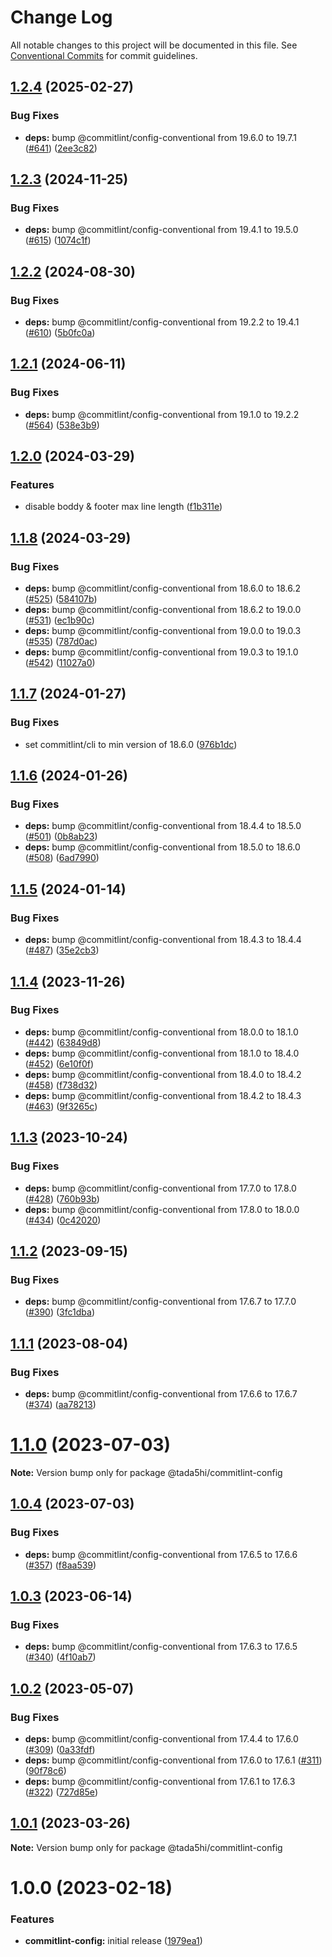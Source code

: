 # Change Log

All notable changes to this project will be documented in this file.
See [Conventional Commits](https://conventionalcommits.org) for commit guidelines.

## [1.2.4](https://github.com/tada5hi/javascript/compare/commitlint-config-v1.2.3...commitlint-config-v1.2.4) (2025-02-27)


### Bug Fixes

* **deps:** bump @commitlint/config-conventional from 19.6.0 to 19.7.1 ([#641](https://github.com/tada5hi/javascript/issues/641)) ([2ee3c82](https://github.com/tada5hi/javascript/commit/2ee3c827ddc8a07533dc883cc5326efa75c31a00))

## [1.2.3](https://github.com/tada5hi/javascript/compare/commitlint-config-v1.2.2...commitlint-config-v1.2.3) (2024-11-25)


### Bug Fixes

* **deps:** bump @commitlint/config-conventional from 19.4.1 to 19.5.0 ([#615](https://github.com/tada5hi/javascript/issues/615)) ([1074c1f](https://github.com/tada5hi/javascript/commit/1074c1fb763fc22987f0b6d87ff8cb9297c50d34))

## [1.2.2](https://github.com/tada5hi/javascript/compare/commitlint-config-v1.2.1...commitlint-config-v1.2.2) (2024-08-30)


### Bug Fixes

* **deps:** bump @commitlint/config-conventional from 19.2.2 to 19.4.1 ([#610](https://github.com/tada5hi/javascript/issues/610)) ([5b0fc0a](https://github.com/tada5hi/javascript/commit/5b0fc0a827fcaa02dab08ed40ac92ac332b923d3))

## [1.2.1](https://github.com/tada5hi/javascript/compare/commitlint-config-v1.2.0...commitlint-config-v1.2.1) (2024-06-11)


### Bug Fixes

* **deps:** bump @commitlint/config-conventional from 19.1.0 to 19.2.2 ([#564](https://github.com/tada5hi/javascript/issues/564)) ([538e3b9](https://github.com/tada5hi/javascript/commit/538e3b91392d6a909ef74caa1420a118d022ad76))

## [1.2.0](https://github.com/tada5hi/javascript/compare/commitlint-config-v1.1.8...commitlint-config-v1.2.0) (2024-03-29)


### Features

* disable boddy & footer max line length ([f1b311e](https://github.com/tada5hi/javascript/commit/f1b311e08259165a835a3fae02f316befa879450))

## [1.1.8](https://github.com/tada5hi/javascript/compare/commitlint-config-v1.1.7...commitlint-config-v1.1.8) (2024-03-29)


### Bug Fixes

* **deps:** bump @commitlint/config-conventional from 18.6.0 to 18.6.2 ([#525](https://github.com/tada5hi/javascript/issues/525)) ([584107b](https://github.com/tada5hi/javascript/commit/584107b05ea000d45d180b41b845d95d25130171))
* **deps:** bump @commitlint/config-conventional from 18.6.2 to 19.0.0 ([#531](https://github.com/tada5hi/javascript/issues/531)) ([ec1b90c](https://github.com/tada5hi/javascript/commit/ec1b90cc3e6f576d7e66d2d5cd276e1360dcb3dc))
* **deps:** bump @commitlint/config-conventional from 19.0.0 to 19.0.3 ([#535](https://github.com/tada5hi/javascript/issues/535)) ([787d0ac](https://github.com/tada5hi/javascript/commit/787d0ac656cd91e9a3728f16787094b7d4b0830c))
* **deps:** bump @commitlint/config-conventional from 19.0.3 to 19.1.0 ([#542](https://github.com/tada5hi/javascript/issues/542)) ([11027a0](https://github.com/tada5hi/javascript/commit/11027a0a0f4ef1baa7d2c296fc7d58ab7a00cd2d))

## [1.1.7](https://github.com/tada5hi/javascript/compare/commitlint-config-v1.1.6...commitlint-config-v1.1.7) (2024-01-27)


### Bug Fixes

* set commitlint/cli to min version of 18.6.0 ([976b1dc](https://github.com/tada5hi/javascript/commit/976b1dc2633b5db26747c391958a0f489fa36514))

## [1.1.6](https://github.com/tada5hi/javascript/compare/commitlint-config-v1.1.5...commitlint-config-v1.1.6) (2024-01-26)


### Bug Fixes

* **deps:** bump @commitlint/config-conventional from 18.4.4 to 18.5.0 ([#501](https://github.com/tada5hi/javascript/issues/501)) ([0b8ab23](https://github.com/tada5hi/javascript/commit/0b8ab23042c8d2b48a9b04bd90e0ac2bf9ae0e9e))
* **deps:** bump @commitlint/config-conventional from 18.5.0 to 18.6.0 ([#508](https://github.com/tada5hi/javascript/issues/508)) ([6ad7990](https://github.com/tada5hi/javascript/commit/6ad7990bd7745772540e4fd5274e33b7a32c7126))

## [1.1.5](https://github.com/tada5hi/javascript/compare/commitlint-config-v1.1.4...commitlint-config-v1.1.5) (2024-01-14)


### Bug Fixes

* **deps:** bump @commitlint/config-conventional from 18.4.3 to 18.4.4 ([#487](https://github.com/tada5hi/javascript/issues/487)) ([35e2cb3](https://github.com/tada5hi/javascript/commit/35e2cb39d5e4a54e230a6fe2d6de0c017a4e54fd))

## [1.1.4](https://github.com/tada5hi/javascript/compare/@tada5hi/commitlint-config@1.1.3...@tada5hi/commitlint-config@1.1.4) (2023-11-26)


### Bug Fixes

* **deps:** bump @commitlint/config-conventional from 18.0.0 to 18.1.0 ([#442](https://github.com/tada5hi/javascript/issues/442)) ([63849d8](https://github.com/tada5hi/javascript/commit/63849d890595a300bccf410ad0c2012d99eeac9f))
* **deps:** bump @commitlint/config-conventional from 18.1.0 to 18.4.0 ([#452](https://github.com/tada5hi/javascript/issues/452)) ([6e10f0f](https://github.com/tada5hi/javascript/commit/6e10f0f00640f712a93aee9e7a1590f83fe38248))
* **deps:** bump @commitlint/config-conventional from 18.4.0 to 18.4.2 ([#458](https://github.com/tada5hi/javascript/issues/458)) ([f738d32](https://github.com/tada5hi/javascript/commit/f738d32c6eb0bb850024699bebccbbab757aae32))
* **deps:** bump @commitlint/config-conventional from 18.4.2 to 18.4.3 ([#463](https://github.com/tada5hi/javascript/issues/463)) ([9f3265c](https://github.com/tada5hi/javascript/commit/9f3265c888c8e4f45ecd76adb9fce5578bd36523))





## [1.1.3](https://github.com/tada5hi/javascript/compare/@tada5hi/commitlint-config@1.1.2...@tada5hi/commitlint-config@1.1.3) (2023-10-24)


### Bug Fixes

* **deps:** bump @commitlint/config-conventional from 17.7.0 to 17.8.0 ([#428](https://github.com/tada5hi/javascript/issues/428)) ([760b93b](https://github.com/tada5hi/javascript/commit/760b93bccdfb1fa0f5261f1fca393d5cfee4b22e))
* **deps:** bump @commitlint/config-conventional from 17.8.0 to 18.0.0 ([#434](https://github.com/tada5hi/javascript/issues/434)) ([0c42020](https://github.com/tada5hi/javascript/commit/0c42020529d9c4a02b35ed257a4707da473072e8))





## [1.1.2](https://github.com/tada5hi/javascript/compare/@tada5hi/commitlint-config@1.1.1...@tada5hi/commitlint-config@1.1.2) (2023-09-15)


### Bug Fixes

* **deps:** bump @commitlint/config-conventional from 17.6.7 to 17.7.0 ([#390](https://github.com/tada5hi/javascript/issues/390)) ([3fc1dba](https://github.com/tada5hi/javascript/commit/3fc1dba23a2dc93d27bbce61740bd881985793ca))





## [1.1.1](https://github.com/tada5hi/javascript/compare/@tada5hi/commitlint-config@1.1.0...@tada5hi/commitlint-config@1.1.1) (2023-08-04)


### Bug Fixes

* **deps:** bump @commitlint/config-conventional from 17.6.6 to 17.6.7 ([#374](https://github.com/tada5hi/javascript/issues/374)) ([aa78213](https://github.com/tada5hi/javascript/commit/aa782134efebc66958dc6cb6bb8e6fd60d4799c6))





# [1.1.0](https://github.com/tada5hi/javascript/compare/@tada5hi/commitlint-config@1.0.4...@tada5hi/commitlint-config@1.1.0) (2023-07-03)

**Note:** Version bump only for package @tada5hi/commitlint-config





## [1.0.4](https://github.com/tada5hi/javascript/compare/@tada5hi/commitlint-config@1.0.3...@tada5hi/commitlint-config@1.0.4) (2023-07-03)


### Bug Fixes

* **deps:** bump @commitlint/config-conventional from 17.6.5 to 17.6.6 ([#357](https://github.com/tada5hi/javascript/issues/357)) ([f8aa539](https://github.com/tada5hi/javascript/commit/f8aa539111293340c349f49aa5cb067d15a3d906))





## [1.0.3](https://github.com/tada5hi/javascript/compare/@tada5hi/commitlint-config@1.0.2...@tada5hi/commitlint-config@1.0.3) (2023-06-14)


### Bug Fixes

* **deps:** bump @commitlint/config-conventional from 17.6.3 to 17.6.5 ([#340](https://github.com/tada5hi/javascript/issues/340)) ([4f10ab7](https://github.com/tada5hi/javascript/commit/4f10ab7ea550244506ad457a81fd5431151d20e1))





## [1.0.2](https://github.com/tada5hi/javascript/compare/@tada5hi/commitlint-config@1.0.1...@tada5hi/commitlint-config@1.0.2) (2023-05-07)


### Bug Fixes

* **deps:** bump @commitlint/config-conventional from 17.4.4 to 17.6.0 ([#309](https://github.com/tada5hi/javascript/issues/309)) ([0a33fdf](https://github.com/tada5hi/javascript/commit/0a33fdf8c43888e1686e3801102ab51e1b72efa7))
* **deps:** bump @commitlint/config-conventional from 17.6.0 to 17.6.1 ([#311](https://github.com/tada5hi/javascript/issues/311)) ([90f78c6](https://github.com/tada5hi/javascript/commit/90f78c6a8cf7127e481af50fa28b2a12d90210a2))
* **deps:** bump @commitlint/config-conventional from 17.6.1 to 17.6.3 ([#322](https://github.com/tada5hi/javascript/issues/322)) ([727d85e](https://github.com/tada5hi/javascript/commit/727d85e476bd946b100b4fca9ab275aa9e0dcd32))





## [1.0.1](https://github.com/tada5hi/javascript/compare/@tada5hi/commitlint-config@1.0.0...@tada5hi/commitlint-config@1.0.1) (2023-03-26)

**Note:** Version bump only for package @tada5hi/commitlint-config





# 1.0.0 (2023-02-18)


### Features

* **commitlint-config:** initial release ([1979ea1](https://github.com/tada5hi/javascript/commit/1979ea1d7654b78cc3eb684c112c763b368cc182))
